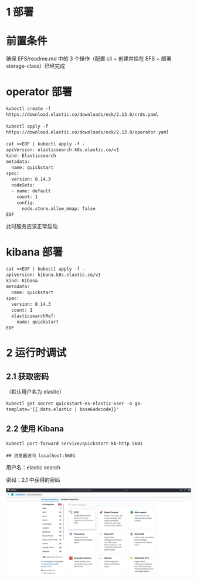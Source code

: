 # 1 部署
# 前置条件
确保 EFS/readme.md 中的 3 个操作（配置 cli + 创建并挂在 EFS + 部署 storage-class）已经完成

# operator 部署
```shell
kubectl create -f https://download.elastic.co/downloads/eck/2.13.0/crds.yaml

kubectl apply -f https://download.elastic.co/downloads/eck/2.13.0/operator.yaml

cat <<EOF | kubectl apply -f -
apiVersion: elasticsearch.k8s.elastic.co/v1
kind: Elasticsearch
metadata:
  name: quickstart
spec:
  version: 8.14.3
  nodeSets:
  - name: default
    count: 1
    config:
      node.store.allow_mmap: false
EOF
```

此时服务应该正常启动

# kibana 部署
```shell
cat <<EOF | kubectl apply -f -
apiVersion: kibana.k8s.elastic.co/v1
kind: Kibana
metadata:
  name: quickstart
spec:
  version: 8.14.3
  count: 1
  elasticsearchRef:
    name: quickstart
EOF
```

# 2 运行时调试

## 2.1 获取密码
（默认用户名为 elastic）

```shell
kubectl get secret quickstart-es-elastic-user -o go-template='{{.data.elastic | base64decode}}'
```

## 2.2 使用 Kibana
```shell
kubectl port-forward service/quickstart-kb-http 5601

## 浏览器访问 localhost:5601
```

用户名：elastic search

密码：2.1 中获得的密码

![](images/image.png)